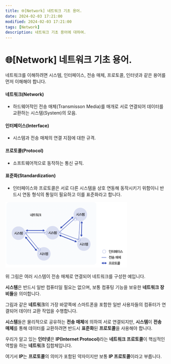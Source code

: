 ```yaml
---
title: 🌐[Network] 네트워크 기초 용어.
date: 2024-02-03 17:21:00
modified: 2024-02-03 17:21:00
tags: [Network]
description: 네트워크 기초 용어에 대하여. 
---
```


<h1>🌐[Network] 네트워크 기초 용어.</h1>
<p>
    네트워크를 이해하려면 시스템, 인터페이스, 전송 매체, 프로토콜, 인터넷과 같은 용어를 먼저 이해해야 합니다.
</p>
<p>
    <h4>네트워크(Network)</h4>
    <ul>
        <li>하드웨어적인 전송 매체(Transmisson Media)를 매개로 서로 연결되어 데이터를 교환하는 시스템(System)의 모음.</li>
    </ul>
</p>
<p>
    <h4>인터페이스(Interface)</h4>
    <ul>
        <li>시스템과 전송 매체의 연결 지점에 대한 규격.</li>
    </ul>
</p>
<p>
    <h4>프로토콜(Protocol)</h4>
    <ul>
        <li>소프트웨어적으로 동작하는 통신 규칙.</li>    
    </ul>
</p>
<p>
    <h4>표준화(Standardization)</h4>
    <ul>
        <li>인터페이스와 프로토콜은 서로 다른 시스템을 상호 연동해 동작시키기 위함이니 반드시 연동 형식의 통일이 필요하고 이를 표준화라고 합니다.</li>
    </ul>
</p>
<img src="https://github.com/devKobe24/images/blob/main/%E1%84%82%E1%85%A6%E1%84%90%E1%85%B3%E1%84%8B%E1%85%AF%E1%84%8F%E1%85%B3%E1%84%8B%E1%85%B4%E1%84%80%E1%85%AE%E1%84%89%E1%85%A5%E1%86%BC.png?raw=true"><br>
<p>
    위 그림은 여러 시스템이 전송 매체로 연결되어 네트워크를 구성한 예입니다.
</p>
<p>
    <strong>시스템</strong>은 반드시 일반 컴퓨터일 필요는 없으며, 보통 컴퓨팅 기능을 보유한 <strong>네트워크 장비들</strong>을 의미합니다.
</p>
<p>
    그림과 같은 <strong>네트워크</strong>의 가장 바깥쪽에 스마트폰을 포함한 일반 사용자들의 컴퓨터가 연결되어 데이터 교환 작업을 수행합니다.
</p>
<p>
    <strong>시스템</strong>들은 물리적으로 공유하는 <strong>전송 매체</strong>에 의하여 서로 연결되지만, <strong>시스템</strong>이 <strong>전송 매체</strong>를 통해 데이터를 교환하려면 반드시 <strong>표준화</strong>된 <strong>프로토콜</strong>을 사용해야 합니다.
</p>
<p>
    우리가 알고 있는 <strong>인터넷</strong>은 <strong>IP(Internet Protocol)</strong>라는 <strong>네트워크 프로토콜</strong>이 핵심적인 역할을 하는 <strong>네트워크</strong> 집합체입니다.
</p>
<p>
    여기서 <strong>IP</strong>는 <strong>프로토콜</strong>의 의미가 포함된 약자이지만 보통 <strong>IP 프로토콜</strong>이라고 부릅니다.
</p>
